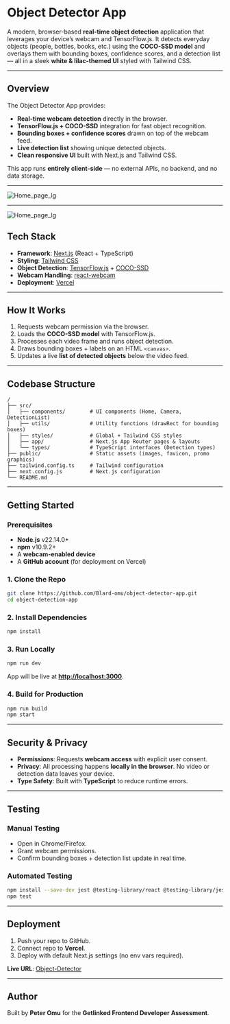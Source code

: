 # Object Detector App

A modern, browser-based **real-time object detection** application that leverages your device’s webcam and TensorFlow\.js. It detects everyday objects (people, bottles, books, etc.) using the **COCO-SSD model** and overlays them with bounding boxes, confidence scores, and a detection list — all in a sleek **white & lilac-themed UI** styled with Tailwind CSS.

---

## Overview

The Object Detector App provides:

* **Real-time webcam detection** directly in the browser.
* **TensorFlow\.js + COCO-SSD** integration for fast object recognition.
* **Bounding boxes + confidence scores** drawn on top of the webcam feed.
* **Live detection list** showing unique detected objects.
* **Clean responsive UI** built with Next.js and Tailwind CSS.

This app runs **entirely client-side** — no external APIs, no backend, and no data storage.

---

<img src="https://res.cloudinary.com/djkrhjgjd/image/upload/v1758030256/chatbot/Macbook-Air-localhost_27_xhjoj5.png" alt ="Home_page_lg" />

---

<img src="https://res.cloudinary.com/djkrhjgjd/image/upload/v1758033682/chatbot/Screenshot_2025-09-16_at_15.39.13_y506aq.png" alt ="Home_page_lg" />



## Tech Stack

* **Framework**: [Next.js](https://nextjs.org/) (React + TypeScript)
* **Styling**: [Tailwind CSS](https://tailwindcss.com/)
* **Object Detection**: [TensorFlow.js](https://www.tensorflow.org/js) + [COCO-SSD](https://github.com/tensorflow/tfjs-models/tree/master/coco-ssd)
* **Webcam Handling**: [react-webcam](https://www.npmjs.com/package/react-webcam)
* **Deployment**: [Vercel](https://vercel.com/)

---

## How It Works

1. Requests webcam permission via the browser.
2. Loads the **COCO-SSD model** with TensorFlow\.js.
3. Processes each video frame and runs object detection.
4. Draws bounding boxes + labels on an HTML `<canvas>`.
5. Updates a live **list of detected objects** below the video feed.

---

## Codebase Structure

```
/
├── src/
│   ├── components/        # UI components (Home, Camera, DetectionList)
│   ├── utils/             # Utility functions (drawRect for bounding boxes)
│   ├── styles/            # Global + Tailwind CSS styles
│   ├── app/               # Next.js App Router pages & layouts
│   └── types/             # TypeScript interfaces (Detection types)
├── public/                # Static assets (images, favicon, promo graphics)
├── tailwind.config.ts     # Tailwind configuration
├── next.config.js         # Next.js configuration
└── README.md
```

---

## Getting Started

### Prerequisites

* **Node.js** v22.14.0+
* **npm** v10.9.2+
* A **webcam-enabled device**
* A **GitHub account** (for deployment on Vercel)

### 1. Clone the Repo

```bash
git clone https://github.com/Blard-omu/object-detector-app.git
cd object-detection-app
```

### 2. Install Dependencies

```bash
npm install
```

### 3. Run Locally

```bash
npm run dev
```

App will be live at **[http://localhost:3000](http://localhost:3000)**.

### 4. Build for Production

```bash
npm run build
npm start
```

---

## Security & Privacy

* **Permissions**: Requests **webcam access** with explicit user consent.
* **Privacy**: All processing happens **locally in the browser**. No video or detection data leaves your device.
* **Type Safety**: Built with **TypeScript** to reduce runtime errors.

---

## Testing

### Manual Testing

* Open in Chrome/Firefox.
* Grant webcam permissions.
* Confirm bounding boxes + detection list update in real time.

### Automated Testing

```bash
npm install --save-dev jest @testing-library/react @testing-library/jest-dom
npm test
```

---

## Deployment

1. Push your repo to GitHub.
2. Connect repo to **Vercel**.
3. Deploy with default Next.js settings (no env vars required).

 **Live URL**: [Object-Detector](https://eny-bot-fe.vercel.app)

---

## Author

Built by **Peter Omu** for the **Getlinked Frontend Developer Assessment**.

